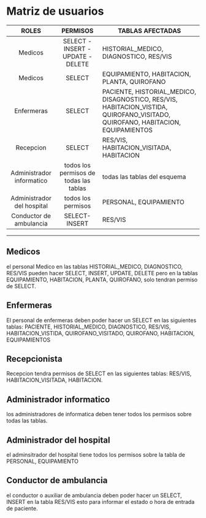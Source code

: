 # **Matriz de usuarios**

|           ROLES           |                PERMISOS                | TABLAS AFECTADAS                                                                                                                |
| :------------------------: | :------------------------------------: | ------------------------------------------------------------------------------------------------------------------------------- |
|          Medicos          |   SELECT - INSERT - UPDATE - DELETE   | HISTORIAL_MEDICO, DIAGNOSTICO, RES/VIS                                                                                          |
|          Medicos          |                 SELECT                 | EQUIPAMIENTO, HABITACION, PLANTA, QUIROFANO                                                                                     |
|         Enfermeras         |                 SELECT                 | PACIENTE, HISTORIAL_MEDICO, DISAGNOSTICO, RES/VIS, HABITACION_VISTIDA, QUIROFANO_VISITADO, QUIROFANO, HABITACION, EQUIPAMIENTOS |
|         Recepcion         |                 SELECT                 | RES/VIS, HABITACION_VISITADA, HABITACION                                                                                        |
| Administrador informatico | todos los permisos de todas las tablas | todas las tablas del esquema                                                                                                    |
| Administrador del hospital |           todos los permisos           | PERSONAL, EQUIPAMIENTO                                                                                                          |
|  Conductor de ambulancia  |             SELECT- INSERT             | RES/VIS                                                                                                                         |

---

## Medicos

el personal Medico en las tablas HISTORIAL_MEDICO, DIAGNOSTICO, RES/VIS pueden hacer SELECT, INSERT, UPDATE, DELETE pero en la tablas EQUIPAMIENTO, HABITACION, PLANTA, QUIROFANO, solo tendran permiso de SELECT.

## Enfermeras

El personal de enfermeras deben poder hacer un SELECT en las siguientes tablas: PACIENTE, HISTORIAL_MEDICO, DIAGNOSTICO, RES/VIS, HABITACION_VISTIDA, QUIROFANO_VISITADO, QUIROFANO, HABITACION, EQUIPAMIENTOS

## Recepcionista

Recepcion tendra permisos de SELECT en las siguientes tablas: RES/VIS, HABITACION_VISITADA, HABITACION.

## Administrador informatico

los administradores de informatica deben tener todos los permisos sobre todas las tablas.

## Administrador del hospital

el adminsitrador del hospital tiene todos los permisos sobre la tabla de PERSONAL, EQUIPAMIENTO

## Conductor de ambulancia

el conductor o auxiliar de ambulancia deben poder hacer un SELECT, INSERT en la tabla RES/VIS esto para informar el estado o hora de entrada de paciente.
